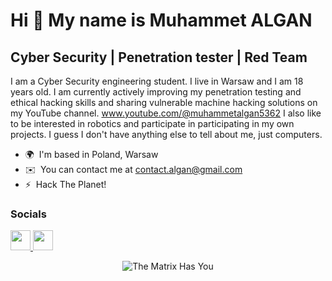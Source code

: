 Hi 👋 My name is Muhammet ALGAN
================================

Cyber Security | Penetration tester | Red Team
----------------------------------------------

I am a Cyber Security engineering student. I live in Warsaw and I am 18 years old. I am currently actively improving my penetration testing and ethical hacking skills and sharing vulnerable machine hacking solutions on my YouTube channel. www.youtube.com/@muhammetalgan5362 I also like to be interested in robotics and participate in participating in my own projects. I guess I don't have anything else to tell about me, just computers.

* 🌍  I'm based in Poland, Warsaw
* ✉️  You can contact me at [contact.algan@gmail.com](mailto:contact.algan@gmail.com)
* ⚡  Hack The Planet!

### Socials

<a href="https://www.linkedin.com/in/alganmuhammet" target="_blank" rel="noreferrer"> <picture> <source media="(prefers-color-scheme: dark)" srcset="https://raw.githubusercontent.com/danielcranney/readme-generator/main/public/icons/socials/linkedin-dark.svg" /> <source media="(prefers-color-scheme: light)" srcset="https://raw.githubusercontent.com/danielcranney/readme-generator/main/public/icons/socials/linkedin.svg" /> <img src="https://raw.githubusercontent.com/danielcranney/readme-generator/main/public/icons/socials/linkedin.svg" width="32" height="32" /> </picture> </a> <a href="https://www.x.com/mamiclassified" target="_blank" rel="noreferrer"> <picture> <source media="(prefers-color-scheme: dark)" srcset="https://raw.githubusercontent.com/danielcranney/readme-generator/main/public/icons/socials/twitter-dark.svg" /> <source media="(prefers-color-scheme: light)" srcset="https://raw.githubusercontent.com/danielcranney/readme-generator/main/public/icons/socials/twitter.svg" /> <img src="https://raw.githubusercontent.com/danielcranney/readme-generator/main/public/icons/socials/twitter.svg" width="32" height="32" /> </picture> </a> 

<p align="center">
  <img src="https://media1.tenor.com/m/uyqwUbSR-cEAAAAC/the-matrix-has-you-the-matrix.gif" alt="The Matrix Has You">
</p>

